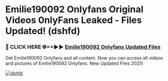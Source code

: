 # Emilie190092 Onlyfans Original Videos 0nlyFans Leaked - Files Updated! (dshfd)

<h3>🔴 CLICK HERE 🌐==►► <a href="https://tinyurl.com/ehrbuxhb" rel="nofollow">Emilie190092 Onlyfans Updated Files</a></h3>

Get Emilie190092 Onlyfans and all content. Now you can access all videos and pictures of Emilie190092 Onlyfans. New Updated Files 2025!

[![dshfd](https://i.imgur.com/lVYEuWS.gif)](https://tinyurl.com/ehrbuxhb)
